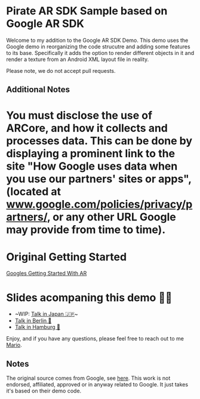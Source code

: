 Pirate AR SDK Sample based on Google AR SDK
===========================================

Welcome to my addition to the Google AR SDK Demo. This demo uses the Google demo in reorganizing the code strucutre and adding some features to its base. Specifically it adds the option to render different objects in it and render a texture from an Android XML layout file in reality.

Please note, we do not accept pull requests.

## Additional Notes

You must disclose the use of ARCore, and how it collects and processes data.
This can be done by displaying a prominent link to the site
"How Google uses data when you use our partners' sites or apps",
(located at www.google.com/policies/privacy/partners/, or any other URL Google
may provide from time to time).
=======
Original Getting Started
========================

[Googles Getting Started With AR](https://developers.google.com/ar/develop/java/getting-started)


Slides acompaning this demo 🏴‍☠️
=============================

* ~WIP: [Talk in Japan   🇯🇵](https://bit.ly/pirate-ar-japan)~
* [Talk in Berlin  🐻](https://bit.ly/pirate-ar-berlin)
* [Talk in Hamburg 🍔](https://bit.ly/pirate-ar-slides)

Enjoy, and if you have any questions, please feel free to reach out to me [Mario](twitter.com/mario.bodemann).

Notes
-----

The original source comes from Google, see [here](https://github.com/google-ar/arcore-android-sdk). This work is not endorsed, affiliated, approved or in anyway related to Google. It just takes it's based on their demo code.
